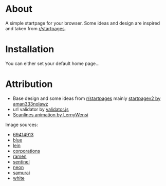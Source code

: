 # About

A simple startpage for your browser. Some ideas and design are inspired and taken from [r/startpages](https://reddit.com/r/startpages).

# Installation

You can either set your default home page...

# Attribution

- Base design and some ideas from [r/startpages](https://reddit.com/r/startpages) mainly [startpagev2 by aman333nolawz](https://github.com/aman333nolawz/startpage-v2)
- url validator by [validator.js](https://github.com/validatorjs/validator.js)
- [Scanlines animation by LernyWensi](https://github.com/LernyWensi/Endless)

Image sources:

- [69414913](https://www.pixiv.net/en/artworks/69414913)
- [blue](https://twitter.com/i/web/status/974315063044603904)
- [lein](https://twitter.com/i/web/status/1161923643238039552)
- [corporations](https://www.artstation.com/artwork/Xnwnn3)
- [ramen](https://www.artstation.com/artwork/Xnwnn3)
- [sentinel](https://www.artstation.com/artwork/Xnwnn3)
- [neon](https://www.artstation.com/artwork/Xnwnn3)
- [samurai](https://www.artstation.com/artwork/Xnwnn3)
- [white](https://www.pixiv.net/en/artworks/69754916)
